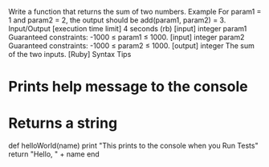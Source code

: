 Write a function that returns the sum of two numbers.
Example
For param1 = 1 and param2 = 2, the output should be
add(param1, param2) = 3.
Input/Output
[execution time limit] 4 seconds (rb)
[input] integer param1
Guaranteed constraints:
-1000 ≤ param1 ≤ 1000.
[input] integer param2
Guaranteed constraints:
-1000 ≤ param2 ≤ 1000.
[output] integer
The sum of the two inputs.
[Ruby] Syntax Tips
# Prints help message to the console
# Returns a string
def helloWorld(name)
    print "This prints to the console when you Run Tests"
    return "Hello, " + name
end
